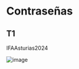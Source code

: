 # Contraseñas

## T1

IFAAsturias2024

![image](https://github.com/user-attachments/assets/3cdf4ebb-cbe7-4369-a7e4-7cfaa3be78db)
